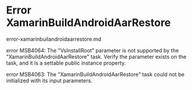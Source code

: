 # Error XamarinBuildAndroidAarRestore

error-xamarinbuilandroidaarrestore.md

error MSB4064: 
The "VsInstallRoot" parameter is not supported by the "XamarinBuildAndroidAarRestore" 
task. Verify the parameter exists on the task, and it is a settable public instance 
property. 

error MSB4063: 
The "XamarinBuildAndroidAarRestore" task could not be initialized with its input 
parameters.  

